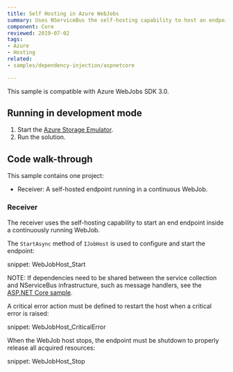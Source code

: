 ```yaml
---
title: Self Hosting in Azure WebJobs
summary: Uses NServiceBus the self-hosting capability to host an endpoint in an Azure WebJob.
component: Core
reviewed: 2019-07-02
tags:
- Azure
- Hosting
related:
- samples/dependency-injection/aspnetcore

---
```


This sample is compatible with Azure WebJobs SDK 3.0.

## Running in development mode

 1. Start the [Azure Storage Emulator](https://docs.microsoft.com/en-us/azure/storage/storage-use-emulator).
 1. Run the solution.

## Code walk-through

This sample contains one project:

- Receiver: A self-hosted endpoint running in a continuous WebJob.

### Receiver

The receiver uses the self-hosting capability to start an end endpoint inside a continuously running WebJob.

The `StartAsync` method of `IJobHost` is used to configure and start the endpoint:

snippet: WebJobHost_Start

NOTE: If dependencies need to be shared between the service collection and NServiceBus infrastructure, such as message handlers, see the [ASP.NET Core sample](samples/dependency-injection/).

A critical error action must be defined to restart the host when a critical error is raised:

snippet: WebJobHost_CriticalError

When the WebJob host stops, the endpoint must be shutdown to properly release all acquired resources:

snippet: WebJobHost_Stop
